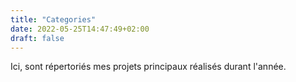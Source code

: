 ```yaml
---
title: "Categories"
date: 2022-05-25T14:47:49+02:00
draft: false
---
```


Ici, sont répertoriés mes projets principaux réalisés durant l'année. 
